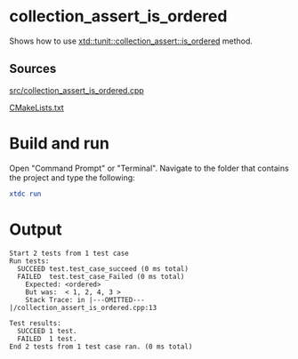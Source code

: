 # collection_assert_is_ordered

Shows how to use [xtd::tunit::collection_assert::is_ordered](https://gammasoft71.github.io/xtd/reference_guides/latest/classxtd_1_1tunit_1_1collection__assert.html#a5af8ad7461b20cf4a1b6528377a5be0f) method.

## Sources

[src/collection_assert_is_ordered.cpp](src/collection_assert_is_ordered.cpp)

[CMakeLists.txt](CMakeLists.txt)

# Build and run

Open "Command Prompt" or "Terminal". Navigate to the folder that contains the project and type the following:

```cmake
xtdc run
```

# Output

```
Start 2 tests from 1 test case
Run tests:
  SUCCEED test.test_case_succeed (0 ms total)
  FAILED  test.test_case_Failed (0 ms total)
    Expected: <ordered>
    But was:  < 1, 2, 4, 3 >
    Stack Trace: in |---OMITTED---|/collection_assert_is_ordered.cpp:13

Test results:
  SUCCEED 1 test.
  FAILED  1 test.
End 2 tests from 1 test case ran. (0 ms total)
```
